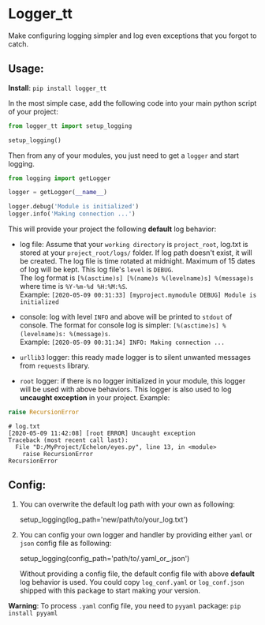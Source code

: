 # Logger_tt
Make configuring logging simpler and log even exceptions that you forgot to catch.

## Usage:
**Install**: `pip install logger_tt`

In the most simple case, add the following code into your main python script of your project:

```python
from logger_tt import setup_logging    

setup_logging()
```

Then from any of your modules, you just need to get a `logger` and start logging.

```python
from logging import getLogger

logger = getLogger(__name__)

logger.debug('Module is initialized')
logger.info('Making connection ...')
```


This will provide your project the following **default** log behavior:

* log file: Assume that your `working directory` is `project_root`,
 log.txt is stored at your `project_root/logs/` folder. 
If log path doesn't exist, it will be created. 
The log file is time rotated at midnight. Maximum of 15 dates of log will be kept.
This log file's `level` is `DEBUG`.<br>
The log format is `[%(asctime)s] [%(name)s %(levelname)s] %(message)s` where time is `%Y-%m-%d %H:%M:%S`.<br>
Example: `[2020-05-09 00:31:33] [myproject.mymodule DEBUG] Module is initialized`

* console: log with level `INFO` and above will be printed to `stdout` of console. 
The format for console log is simpler: `[%(asctime)s] %(levelname)s: %(message)s`. <br>
Example: `[2020-05-09 00:31:34] INFO: Making connection ...`

* `urllib3` logger: this ready made logger is to silent unwanted messages from `requests` library.

* `root` logger: if there is no logger initialized in your module, this logger will be used with above behaviors.
This logger is also used to log **uncaught exception** in your project. Example:

```python
raise RecursionError
```

```
# log.txt
[2020-05-09 11:42:08] [root ERROR] Uncaught exception
Traceback (most recent call last):
  File "D:/MyProject/Echelon/eyes.py", line 13, in <module>
    raise RecursionError
RecursionError
```

## Config:

1. You can overwrite the default log path with your own as following:

    setup_logging(log_path='new/path/to/your_log.txt')

2. You can config your own logger and handler by providing either `yaml` or `json` config file as following:
    
    setup_logging(config_path='path/to/.yaml_or_.json')
    
   Without providing a config file, the default config file with above **default** log behavior is used.
You could copy `log_conf.yaml` or `log_conf.json` shipped with this package to start making your version.


**Warning**: To process `.yaml` config file, you need to `pyyaml` package: `pip install pyyaml`

